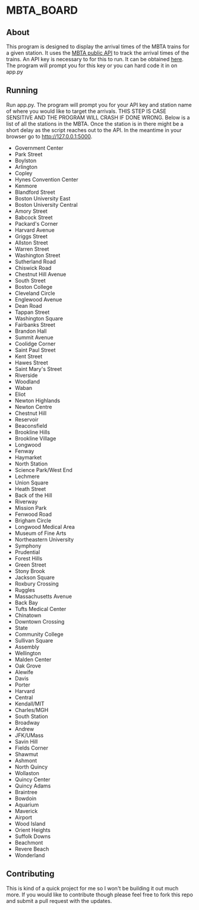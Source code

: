 # MBTA_BOARD

## About
This program is designed to display the arrival times of the MBTA trains for a given station. It uses the [MBTA public API](https//www.mbta.com/developers/v3-api) to track the arrival times of the trains. An API key is necessary to for this to run. It can be obtained [here](https://api-v3.mbta.com/login). The program will prompt you for this key or you can hard code it in on app.py

## Running
Run app.py. The program will prompt you for your API key and station name of where you would like to target the arrivals. THIS STEP IS CASE SENSITIVE AND THE PROGRAM WILL CRASH IF DONE WRONG. Below is a list of all the stations in the MBTA. Once the station is in there might be a short delay as the script reaches out to the API. In the meantime in your browser go to http://127.0.0.1:5000. 

- Government Center
- Park Street
- Boylston
- Arlington
- Copley
- Hynes Convention Center
- Kenmore
- Blandford Street
- Boston University East
- Boston University Central
- Amory Street
- Babcock Street
- Packard's Corner
- Harvard Avenue
- Griggs Street
- Allston Street
- Warren Street
- Washington Street
- Sutherland Road
- Chiswick Road
- Chestnut Hill Avenue
- South Street
- Boston College
- Cleveland Circle
- Englewood Avenue
- Dean Road
- Tappan Street
- Washington Square
- Fairbanks Street
- Brandon Hall
- Summit Avenue
- Coolidge Corner
- Saint Paul Street
- Kent Street
- Hawes Street
- Saint Mary's Street
- Riverside
- Woodland
- Waban
- Eliot
- Newton Highlands
- Newton Centre
- Chestnut Hill
- Reservoir
- Beaconsfield
- Brookline Hills
- Brookline Village
- Longwood
- Fenway
- Haymarket
- North Station
- Science Park/West End
- Lechmere
- Union Square
- Heath Street
- Back of the Hill
- Riverway
- Mission Park
- Fenwood Road
- Brigham Circle
- Longwood Medical Area
- Museum of Fine Arts
- Northeastern University
- Symphony
- Prudential
- Forest Hills
- Green Street
- Stony Brook
- Jackson Square
- Roxbury Crossing
- Ruggles
- Massachusetts Avenue
- Back Bay
- Tufts Medical Center
- Chinatown
- Downtown Crossing
- State
- Community College
- Sullivan Square
- Assembly
- Wellington
- Malden Center
- Oak Grove
- Alewife
- Davis
- Porter
- Harvard
- Central
- Kendall/MIT
- Charles/MGH
- South Station
- Broadway
- Andrew
- JFK/UMass
- Savin Hill
- Fields Corner
- Shawmut
- Ashmont
- North Quincy
- Wollaston
- Quincy Center
- Quincy Adams
- Braintree
- Bowdoin
- Aquarium
- Maverick
- Airport
- Wood Island
- Orient Heights
- Suffolk Downs
- Beachmont
- Revere Beach
- Wonderland

## Contributing
This is kind of a quick project for me so I won't be building it out much more. If you would like to contribute though please feel free to fork this repo and submit a pull request with the updates.